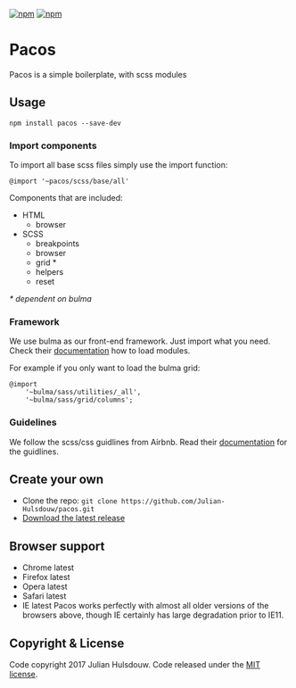 [![npm](https://img.shields.io/npm/v/pacos.svg)](https://www.npmjs.com/package/pacos)
[![npm](https://img.shields.io/david/expressjs/express.svg)](https://www.npmjs.com/package/bulma)

# Pacos
Pacos is a simple boilerplate, with scss modules

## Usage
`npm install pacos --save-dev`

### Import components
To import all base scss files simply use the import function:

`@import '~pacos/scss/base/all'`

Components that are included:
- HTML
    * browser
- SCSS
    * breakpoints
    * browser
    * grid *
    * helpers
    * reset

_* dependent on bulma_

### Framework
We use bulma as our front-end framework. Just import what you need.  Check their [documentation](http://bulma.io/documentation/overview/modular/) how to load modules.

For example if you only want to load the bulma grid:
```
@import
	'~bulma/sass/utilities/_all',
	'~bulma/sass/grid/columns';
```

### Guidelines
We follow the scss/css guidlines from Airbnb. Read their [documentation](https://github.com/airbnb/css) for the guidlines.

## Create your own
* Clone the repo: `git clone https://github.com/Julian-Hulsdouw/pacos.git`
* [Download the latest release](https://github.com/Julian-Hulsdouw/pacos/archive/master.zip)

## Browser support
* Chrome latest
* Firefox latest
* Opera latest
* Safari latest
* IE latest
Pacos works perfectly with almost all older versions of the browsers above, though IE certainly has large degradation prior to IE11.

## Copyright & License
Code copyright 2017 Julian Hulsdouw. Code released under the [MIT license](https://github.com/Julian-Hulsdouw/pacos/blob/master/LICENSE).

